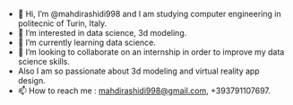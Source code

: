 - 👋 Hi, I’m @mahdirashidi998 and I am studying computer engineering in politecnic of Turin, Italy.
- 👀 I’m interested in data science, 3d modeling.
- 🌱 I’m currently learning data science.
- 💞️ I’m looking to collaborate on an internship in order to improve my data science skills.
- Also I am so passionate about 3d modeling and virtual reality app design.
- 📫 How to reach me : mahdirashidi998@gmail.com, +393791107697.

<!---
mahdirashidi998/mahdirashidi998 is a ✨ special ✨ repository because its `README.md` (this file) appears on your GitHub profile.
You can click the Preview link to take a look at your changes.
--->

